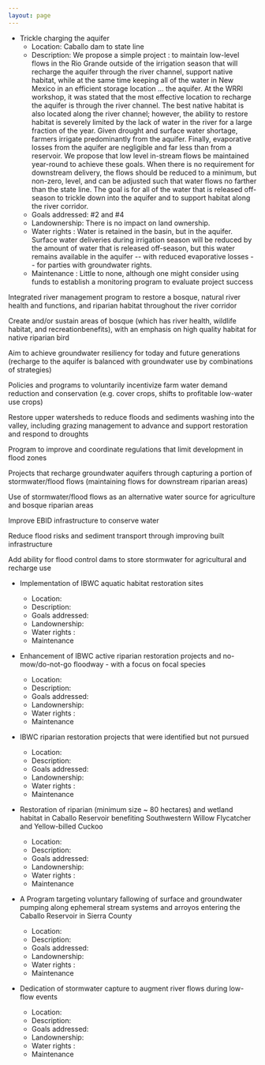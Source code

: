 ```yaml
---
layout: page
---
```


- Trickle charging the aquifer
  - Location: Caballo dam to state line
  - Description: We propose a simple project : to maintain low-level flows in the Rio Grande outside of the irrigation season that will recharge the aquifer through the river channel, support native habitat, while at the same time keeping all of the water in New Mexico in an efficient storage location ... the aquifer.  At the WRRI workshop, it was stated that the most effective location to recharge the aquifer is through the river channel. The best native habitat is also located along the river channel; however, the ability to restore habitat is severely limited by the lack of water in the river for a large fraction of the year. Given drought and surface water shortage, farmers irrigate predominantly from the aquifer. Finally, evaporative losses from the aquifer are negligible and far less than from a reservoir.
We propose that low level in-stream flows be maintained year-round to achieve these goals. When there is no requirement for downstream delivery, the flows should be reduced to a minimum, but non-zero, level, and can be adjusted such that water flows no farther than the state line. The goal is for all of the water that is released off-season to trickle down into the aquifer and to support habitat along the river corridor.
  - Goals addressed: #2 and #4
  - Landownership: There is no impact on land ownership.
  - Water rights : Water is retained in the basin, but in the aquifer. Surface water deliveries during irrigation season will be reduced by the amount of water that is released off-season, but this water remains available in the aquifer -- with reduced evaporative losses -- for parties with groundwater rights.
  - Maintenance : Little to none, although one might consider using funds to establish a monitoring program to evaluate project success

Integrated river management program to restore a bosque, natural river health and functions, and riparian habitat throughout the river corridor

Create and/or sustain areas of bosque (which has river health, wildlife habitat, and recreationbenefits), with an emphasis on high quality habitat for native riparian bird

Aim to achieve groundwater resiliency for today and future generations (recharge to the aquifer is balanced with groundwater use by combinations of strategies)

Policies and programs to voluntarily incentivize farm water demand reduction and conservation (e.g. cover crops, shifts to profitable low-water use crops)

Restore upper watersheds to reduce floods and sediments washing into the valley, including grazing management to advance and support restoration and respond to droughts

Program to improve and coordinate regulations that limit development in flood zones

Projects that recharge groundwater aquifers through capturing a portion of stormwater/flood flows (maintaining flows for downstream riparian areas)

Use of stormwater/flood flows as an alternative water source for agriculture and bosque riparian areas

Improve EBID infrastructure to conserve water

Reduce flood risks and sediment transport through improving built infrastructure

Add ability for flood control dams to store stormwater for agricultural and recharge use



- Implementation of IBWC aquatic habitat restoration sites
  - Location:
  - Description:
  - Goals addressed:
  - Landownership:
  - Water rights :
  - Maintenance

- Enhancement of IBWC active riparian restoration projects and no-mow/do-not-go floodway - with a focus on focal species
  - Location:
  - Description:
  - Goals addressed:
  - Landownership:
  - Water rights :
  - Maintenance

- IBWC riparian restoration projects that were identified but not pursued
  - Location:
  - Description:
  - Goals addressed:
  - Landownership:
  - Water rights :
  - Maintenance

- Restoration of riparian (minimum size ~ 80 hectares) and wetland habitat in Caballo Reservoir benefiting Southwestern Willow Flycatcher and Yellow-billed Cuckoo
  - Location:
  - Description:
  - Goals addressed:
  - Landownership:
  - Water rights :
  - Maintenance

- A Program targeting voluntary fallowing of surface and groundwater pumping along ephemeral stream systems and arroyos entering the Caballo Reservoir in Sierra County
  - Location:
  - Description:
  - Goals addressed:
  - Landownership:
  - Water rights :
  - Maintenance

- Dedication of stormwater capture to augment river flows during low-flow events
  - Location:
  - Description:
  - Goals addressed:
  - Landownership:
  - Water rights :
  - Maintenance
